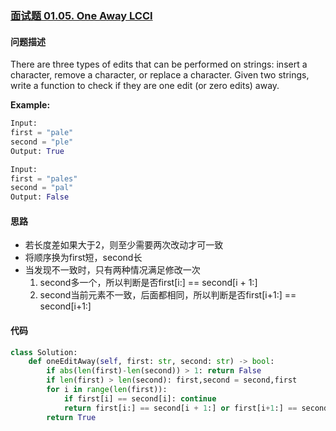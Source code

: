 ### [面试题 01.05. One Away LCCI](https://leetcode-cn.com/problems/one-away-lcci/)

#### 问题描述
There are three types of edits that can be performed on strings: insert a character, remove a character, or replace a character. Given two strings, write a function to check if they are one edit (or zero edits) away.

**Example:**
```python
Input:
first = "pale"
second = "ple"
Output: True
```
```python
Input:
first = "pales"
second = "pal"
Output: False
```
#### 思路
- 若长度差如果大于2，则至少需要两次改动才可一致
- 将顺序换为first短，second长
- 当发现不一致时，只有两种情况满足修改一次
    1. second多一个，所以判断是否first[i:] == second[i + 1:]
    2. second当前元素不一致，后面都相同，所以判断是否first[i+1:] == second[i+1:]

#### 代码

```python
class Solution:
    def oneEditAway(self, first: str, second: str) -> bool:
        if abs(len(first)-len(second)) > 1: return False
        if len(first) > len(second): first,second = second,first
        for i in range(len(first)):
            if first[i] == second[i]: continue
            return first[i:] == second[i + 1:] or first[i+1:] == second[i+1:]
        return True
```